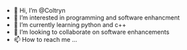 - 👋 Hi, I’m @Coltryn
- 👀 I’m interested in programming and software enhancment
- 🌱 I’m currently learning python and c++
- 💞️ I’m looking to collaborate on software enhancements
- 📫 How to reach me ...

<!---
Coltryn/Coltryn is a ✨ special ✨ repository because its `README.md` (this file) appears on your GitHub profile.
You can click the Preview link to take a look at your changes.
--->
